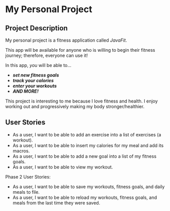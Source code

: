 # My Personal Project

## Project Description 

My personal project is a fitness application called *JavaFit*. 

This app will be available for anyone who is willing to begin their fitness journey; therefore, everyone can use it!

In this app, *you* will be able to...
- ***set new fitness goals***
- ***track your calories***
- ***enter your workouts***
- ***AND MORE!*** 

This project is interesting to me because I love fitness and health. I enjoy working out and progressively making 
my body stronger/healthier.

## User Stories

- As a user, I want to be able to add an exercise into a list of exercises (a workout).
- As a user, I want to be able to insert my calories for my meal and add its macros.
- As a user, I want to be able to add a new goal into a list of my fitness goals.
- As a user, I want to be able to view my workout.

Phase 2 User Stories:
- As a user, I want to be able to save my workouts, fitness goals, and daily meals to file.
- As a user, I want to be able to reload my workouts, fitness goals, and meals from the last time they were saved.
 